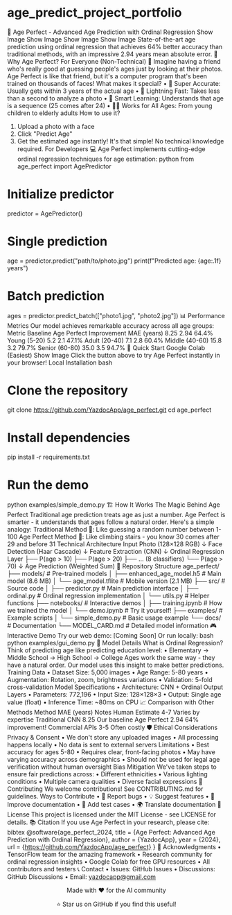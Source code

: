 # age_predict_project_portfolio
🎯 Age Perfect - Advanced Age Prediction with Ordinal Regression
Show Image Show Image Show Image Show Image
State-of-the-art age prediction using ordinal regression that achieves 64% better accuracy than traditional methods, with an impressive 2.94 years mean absolute error.
🌟 Why Age Perfect?
For Everyone (Non-Technical) 👥
Imagine having a friend who's really good at guessing people's ages just by looking at their photos. Age Perfect is like that friend, but it's a computer program that's been trained on thousands of faces!
What makes it special?
•	🎯 Super Accurate: Usually gets within 3 years of the actual age
•	🚀 Lightning Fast: Takes less than a second to analyze a photo
•	🧠 Smart Learning: Understands that age is a sequence (25 comes after 24)
•	👴👶 Works for All Ages: From young children to elderly adults
How to use it?
1.	Upload a photo with a face
2.	Click "Predict Age"
3.	Get the estimated age instantly!
It's that simple! No technical knowledge required.
For Developers 💻
Age Perfect implements cutting-edge ordinal regression techniques for age estimation:
python
from age_perfect import AgePredictor

# Initialize predictor
predictor = AgePredictor()

# Single prediction
age = predictor.predict("path/to/photo.jpg")
print(f"Predicted age: {age:.1f} years")

# Batch prediction
ages = predictor.predict_batch(["photo1.jpg", "photo2.jpg"])
📊 Performance Metrics
Our model achieves remarkable accuracy across all age groups:
Metric	Baseline	Age Perfect	Improvement
MAE (years)	8.25	2.94	64.4%
Young (5-20)	5.2	2.1	47.1%
Adult (20-40)	7.1	2.8	60.4%
Middle (40-60)	15.8	3.2	79.7%
Senior (60-80)	35.0	3.5	94.7%
🚀 Quick Start
Google Colab (Easiest)
Show Image
Click the button above to try Age Perfect instantly in your browser!
Local Installation
bash
# Clone the repository
git clone https://github.com/YazdocApp/age_perfect.git
cd age_perfect

# Install dependencies
pip install -r requirements.txt

# Run the demo
python examples/simple_demo.py
🏗️ How It Works
The Magic Behind Age Perfect
Traditional age prediction treats age as just a number. Age Perfect is smarter - it understands that ages follow a natural order. Here's a simple analogy:
Traditional Method 🎲: Like guessing a random number between 1-100
Age Perfect Method 🎯: Like climbing stairs - you know 30 comes after 29 and before 31
Technical Architecture
Input Photo (128×128 RGB)
    ↓
Face Detection (Haar Cascade)
    ↓
Feature Extraction (CNN)
    ↓
Ordinal Regression Layer
    ├── P(age > 10)
    ├── P(age > 20)
    ├── ... (8 classifiers)
    └── P(age > 70)
    ↓
Age Prediction (Weighted Sum)
📁 Repository Structure
age_perfect/
├── models/                    # Pre-trained models
│   ├── enhanced_age_model.h5  # Main model (8.6 MB)
│   └── age_model.tflite       # Mobile version (2.1 MB)
├── src/                       # Source code
│   ├── predictor.py          # Main prediction interface
│   ├── ordinal.py            # Ordinal regression implementation
│   └── utils.py              # Helper functions
├── notebooks/                 # Interactive demos
│   ├── training.ipynb        # How we trained the model
│   └── demo.ipynb            # Try it yourself!
├── examples/                  # Example scripts
│   └── simple_demo.py        # Basic usage example
└── docs/                     # Documentation
    └── MODEL_CARD.md         # Detailed model information
🎮 Interactive Demo
Try our web demo: [Coming Soon]
Or run locally:
bash
python examples/gui_demo.py
🔬 Model Details
What is Ordinal Regression?
Think of predicting age like predicting education level:
•	Elementary → Middle School → High School → College
Ages work the same way - they have a natural order. Our model uses this insight to make better predictions.
Training Data
•	Dataset Size: 5,000 images
•	Age Range: 5-80 years
•	Augmentation: Rotation, zoom, brightness variations
•	Validation: 5-fold cross-validation
Model Specifications
•	Architecture: CNN + Ordinal Output Layers
•	Parameters: 772,196
•	Input Size: 128×128×3
•	Output: Single age value (float)
•	Inference Time: ~80ms on CPU
📈 Comparison with Other Methods
Method	MAE (years)	Notes
Human Estimate	4-7	Varies by expertise
Traditional CNN	8.25	Our baseline
Age Perfect	2.94	64% improvement!
Commercial APIs	3-5	Often costly
🛡️ Ethical Considerations
Privacy & Consent
•	We don't store any uploaded images
•	All processing happens locally
•	No data is sent to external servers
Limitations
•	Best accuracy for ages 5-80
•	Requires clear, front-facing photos
•	May have varying accuracy across demographics
•	Should not be used for legal age verification without human oversight
Bias Mitigation
We've taken steps to ensure fair predictions across:
•	Different ethnicities
•	Various lighting conditions
•	Multiple camera qualities
•	Diverse facial expressions
🤝 Contributing
We welcome contributions! See CONTRIBUTING.md for guidelines.
Ways to Contribute
•	🐛 Report bugs
•	💡 Suggest features
•	📖 Improve documentation
•	🔬 Add test cases
•	🌍 Translate documentation
📄 License
This project is licensed under the MIT License - see LICENSE for details.
📚 Citation
If you use Age Perfect in your research, please cite:
bibtex
@software{age_perfect_2024,
  title = {Age Perfect: Advanced Age Prediction with Ordinal Regression},
  author = {YazdocApp},
  year = {2024},
  url = {https://github.com/YazdocApp/age_perfect}
}
🙏 Acknowledgments
•	TensorFlow team for the amazing framework
•	Research community for ordinal regression insights
•	Google Colab for free GPU resources
•	All contributors and testers
📞 Contact
•	Issues: GitHub Issues
•	Discussions: GitHub Discussions
•	Email: yazdocapp@gmail.com
 
<p align="center">Made with ❤️ for the AI community</p> <p align="center">⭐ Star us on GitHub if you find this useful!</p>
 
